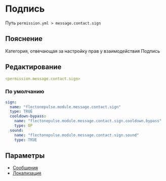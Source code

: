 # Подпись
Путь `permission.yml > message.contact.sign`

## Пояснение
Категория, отвечающая за настройку прав у взаимодействия Подпись

## Редактирование
```yaml
<permission.message.contact.sign>
```

### По умолчанию
```yaml
sign:
  name: "flectonepulse.module.message.contact.sign"
  type: TRUE
  cooldown-bypass:
    name: "flectonepulse.module.message.contact.sign.cooldown.bypass"
    type: OP
  sound:
    name: "flectonepulse.module.message.contact.sign.sound"
    type: TRUE
```

## Параметры

- [Сообщения](/docs/message/contact/sign/)
- [Локализация](/docs/localizations/ru_ru/message/contact/sign/)

<!--@include: @/parts/permission/permissionTier3.md-->
<!--@include: @/parts/permission/cooldown.md-->
<!--@include: @/parts/permission/sound.md-->

